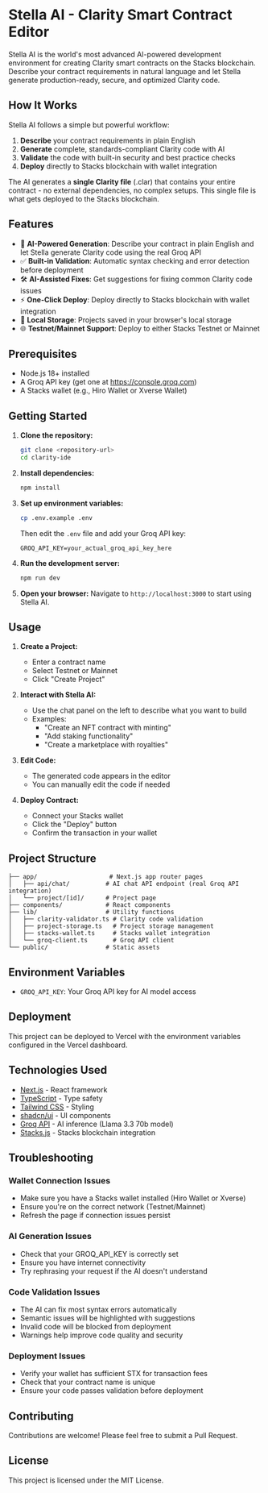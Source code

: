 # Stella AI - Clarity Smart Contract Editor

Stella AI is the world's most advanced AI-powered development environment for creating Clarity smart contracts on the Stacks blockchain. Describe your contract requirements in natural language and let Stella generate production-ready, secure, and optimized Clarity code.

## How It Works

Stella AI follows a simple but powerful workflow:
1. **Describe** your contract requirements in plain English
2. **Generate** complete, standards-compliant Clarity code with AI
3. **Validate** the code with built-in security and best practice checks
4. **Deploy** directly to Stacks blockchain with wallet integration

The AI generates a **single Clarity file** (.clar) that contains your entire contract - no external dependencies, no complex setups. This single file is what gets deployed to the Stacks blockchain.

## Features

- 🤖 **AI-Powered Generation**: Describe your contract in plain English and let Stella generate Clarity code using the real Groq API
- ✅ **Built-in Validation**: Automatic syntax checking and error detection before deployment
- 🛠️ **AI-Assisted Fixes**: Get suggestions for fixing common Clarity code issues
- ⚡ **One-Click Deploy**: Deploy directly to Stacks blockchain with wallet integration
- 💾 **Local Storage**: Projects saved in your browser's local storage
- 🌐 **Testnet/Mainnet Support**: Deploy to either Stacks Testnet or Mainnet

## Prerequisites

- Node.js 18+ installed
- A Groq API key (get one at https://console.groq.com)
- A Stacks wallet (e.g., Hiro Wallet or Xverse Wallet)

## Getting Started

1. **Clone the repository:**
   ```bash
   git clone <repository-url>
   cd clarity-ide
   ```

2. **Install dependencies:**
   ```bash
   npm install
   ```

3. **Set up environment variables:**
   ```bash
   cp .env.example .env
   ```
   Then edit the `.env` file and add your Groq API key:
   ```
   GROQ_API_KEY=your_actual_groq_api_key_here
   ```

4. **Run the development server:**
   ```bash
   npm run dev
   ```

5. **Open your browser:**
   Navigate to `http://localhost:3000` to start using Stella AI.

## Usage

1. **Create a Project:**
   - Enter a contract name
   - Select Testnet or Mainnet
   - Click "Create Project"

2. **Interact with Stella AI:**
   - Use the chat panel on the left to describe what you want to build
   - Examples:
     - "Create an NFT contract with minting"
     - "Add staking functionality"
     - "Create a marketplace with royalties"

3. **Edit Code:**
   - The generated code appears in the editor
   - You can manually edit the code if needed

4. **Deploy Contract:**
   - Connect your Stacks wallet
   - Click the "Deploy" button
   - Confirm the transaction in your wallet

## Project Structure

```
├── app/                    # Next.js app router pages
│   ├── api/chat/          # AI chat API endpoint (real Groq API integration)
│   └── project/[id]/      # Project page
├── components/            # React components
├── lib/                   # Utility functions
│   ├── clarity-validator.ts # Clarity code validation
│   ├── project-storage.ts   # Project storage management
│   ├── stacks-wallet.ts     # Stacks wallet integration
│   └── groq-client.ts       # Groq API client
└── public/                # Static assets
```

## Environment Variables

- `GROQ_API_KEY`: Your Groq API key for AI model access

## Deployment

This project can be deployed to Vercel with the environment variables configured in the Vercel dashboard.

## Technologies Used

- [Next.js](https://nextjs.org/) - React framework
- [TypeScript](https://www.typescriptlang.org/) - Type safety
- [Tailwind CSS](https://tailwindcss.com/) - Styling
- [shadcn/ui](https://ui.shadcn.com/) - UI components
- [Groq API](https://groq.com/) - AI inference (Llama 3.3 70b model)
- [Stacks.js](https://stacks.js.org/) - Stacks blockchain integration

## Troubleshooting

### Wallet Connection Issues
- Make sure you have a Stacks wallet installed (Hiro Wallet or Xverse)
- Ensure you're on the correct network (Testnet/Mainnet)
- Refresh the page if connection issues persist

### AI Generation Issues
- Check that your GROQ_API_KEY is correctly set
- Ensure you have internet connectivity
- Try rephrasing your request if the AI doesn't understand

### Code Validation Issues
- The AI can fix most syntax errors automatically
- Semantic issues will be highlighted with suggestions
- Invalid code will be blocked from deployment
- Warnings help improve code quality and security

### Deployment Issues
- Verify your wallet has sufficient STX for transaction fees
- Check that your contract name is unique
- Ensure your code passes validation before deployment

## Contributing

Contributions are welcome! Please feel free to submit a Pull Request.

## License

This project is licensed under the MIT License.